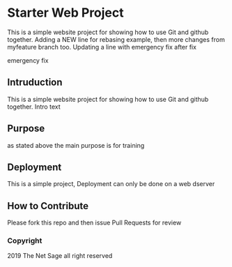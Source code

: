 # Starter Web Project
This is a simple website project for showing how to use Git and github together. Adding a NEW line for rebasing example, then more changes from myfeature branch too.
Updating a line with emergency fix after fix


emergency fix

## Intruduction
This is a simple website project for showing how to use Git and github together. Intro text

## Purpose

as stated above the main purpose is for training

## Deployment
This is a simple project, Deployment can only be done on a web dserver

## How to Contribute
Please fork this repo and then issue Pull Requests for review

### Copyright

2019 The Net Sage all right reserved